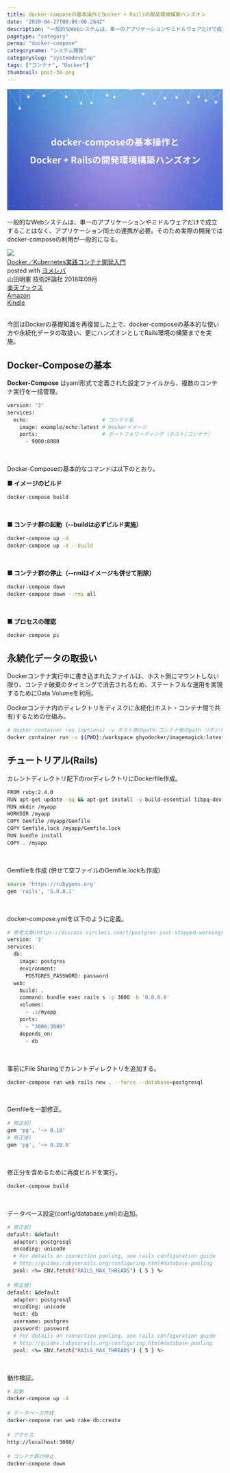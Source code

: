 ```yaml
---
title: docker-composeの基本操作とDocker + Railsの開発環境構築ハンズオン
date: "2020-04-27T00:00:00.284Z"
description: "一般的なWebシステムは、単一のアプリケーションやミドルウェアだけで成立することはなく、アプリケーション同士の連携が必要。そのため実際の開発ではdocker-composeの利用が一般的になる。"
pagetype: "category"
perma: "docker-compose"
categoryname: "システム開発"
categoryslug: "systemdevelop"
tags: ["コンテナ", "Docker"]
thumbnail: post-38.png
---
```


![](./post-38.png)

一般的なWebシステムは、単一のアプリケーションやミドルウェアだけで成立することはなく、アプリケーション同士の連携が必要。そのため実際の開発ではdocker-composeの利用が一般的になる。

<div class="cstmreba"><div class="booklink-box"><div class="booklink-image"><a href="https://hb.afl.rakuten.co.jp/hgc/146fe51c.1fd043a3.146fe51d.605dc196/yomereba_main_20200425225631776?pc=http%3A%2F%2Fbooks.rakuten.co.jp%2Frb%2F15570632%2F%3Fscid%3Daf_ich_link_urltxt%26m%3Dhttp%3A%2F%2Fm.rakuten.co.jp%2Fev%2Fbook%2F" target="_blank" ><img src="https://thumbnail.image.rakuten.co.jp/@0_mall/book/cabinet/0339/9784297100339.jpg?_ex=160x160" style="border: none;" /></a></div><div class="booklink-info"><div class="booklink-name"><a href="https://hb.afl.rakuten.co.jp/hgc/146fe51c.1fd043a3.146fe51d.605dc196/yomereba_main_20200425225631776?pc=http%3A%2F%2Fbooks.rakuten.co.jp%2Frb%2F15570632%2F%3Fscid%3Daf_ich_link_urltxt%26m%3Dhttp%3A%2F%2Fm.rakuten.co.jp%2Fev%2Fbook%2F" target="_blank" >Docker／Kubernetes実践コンテナ開発入門</a><div class="booklink-powered-date">posted with <a href="https://yomereba.com" rel="nofollow" target="_blank">ヨメレバ</a></div></div><div class="booklink-detail">山田明憲 技術評論社 2018年09月    </div><div class="booklink-link2"><div class="shoplinkrakuten"><a href="https://hb.afl.rakuten.co.jp/hgc/146fe51c.1fd043a3.146fe51d.605dc196/yomereba_main_20200425225631776?pc=http%3A%2F%2Fbooks.rakuten.co.jp%2Frb%2F15570632%2F%3Fscid%3Daf_ich_link_urltxt%26m%3Dhttp%3A%2F%2Fm.rakuten.co.jp%2Fev%2Fbook%2F" target="_blank" >楽天ブックス</a></div><div class="shoplinkamazon"><a href="https://www.amazon.co.jp/exec/obidos/asin/4297100339/kanon123-22/" target="_blank" >Amazon</a></div><div class="shoplinkkindle"><a href="https://www.amazon.co.jp/gp/search?keywords=Docker%EF%BC%8FKubernetes%E5%AE%9F%E8%B7%B5%E3%82%B3%E3%83%B3%E3%83%86%E3%83%8A%E9%96%8B%E7%99%BA%E5%85%A5%E9%96%80&__mk_ja_JP=%83J%83%5E%83J%83i&url=node%3D2275256051&tag=kanon123-22" target="_blank" >Kindle</a></div>                              	  	  	  	  	</div></div><div class="booklink-footer"></div></div></div>
<br/>

今回はDockerの基礎知識を再復習した上で、docker-composeの基本的な使い方や永続化データの取扱い、更にハンズオンとしてRails環境の構築までを実施。


## Docker-Composeの基本

**Docker-Compose** はyaml形式で定義された設定ファイルから、複数のコンテナ実行を一括管理。

```bash
version: "3"
services: 
  echo:                        # コンテナ名
    image: example/echo:latest # Dockerイメージ
    ports:                     # ポートフォワーディング（ホスト/コンテナ）
      - 9000:8080
```
<br/>

Docker-Composeの基本的なコマンドは以下のとおり。

**■ イメージのビルド**

```bash 
docker-compose build
```
<br/>

**■ コンテナ群の起動（--buildは必ずビルド実施）**

```bash
docker-compose up -d
docker-compose up -d --build
```
<br/>

**■ コンテナ群の停止（--rmiはイメージも併せて削除）**

```bash
docker-compose down
docker-compose down --rmi all
```
<br/>

**■ プロセスの確認**

```bash
docker-compose ps
```

## 永続化データの取扱い

Dockerコンテナ実行中に書き込まれたファイルは、ホスト側にマウントしない限り、コンテナ破棄のタイミングで消去されるため、ステートフルな運用を実現するためにData Volumeを利用。

Dockerコンテナ内のディレクトリをディスクに永続化(ホスト・コンテナ間で共有)するための仕組み。

```bash
# docker container run [options] -v ホスト側のpath:コンテナ側のpath リポジトリ名:タグ名 コマンド 引数
docker container run -v ${PWD}:/workspace ghyodocker/imagemagick:latest convert -size 100*100 xc:#000000 /workspace/gihyo.jpg
```

## チュートリアル(Rails)

カレントディレクトリ配下のrorディレクトリにDockerfile作成。

```bash
FROM ruby:2.4.0
RUN apt-get update -qq && apt-get install -y build-essential libpq-dev nodejs
RUN mkdir /myapp
WORKDIR /myapp
COPY Gemfile /myapp/Gemfile
COPY Gemfile.lock /myapp/Gemfile.lock
RUN bundle install
COPY . /myapp
```
<br/>

Gemfileを作成 (併せて空ファイルのGemfile.lockも作成)

```bash
source 'https://rubygems.org'
gem 'rails', '5.0.0.1'
```
<br/>

docker-compose.ymlを以下のように定義。

```bash
# 参考文献(https://discuss.circleci.com/t/postgres-just-stopped-working/34511/4)
version: '3'
services:
  db:
    image: postgres
    environment:
      POSTGRES_PASSWORD: password
  web:
    build: .
    command: bundle exec rails s -p 3000 -b '0.0.0.0'
    volumes:
      - .:/myapp
    ports:
      - "3000:3000"
    depends_on:
      - db
```
<br/>

事前にFile Sharingでカレントディレクトリを追加する。

```bash
docker-compose run web rails new . --force --database=postgresql
```
<br/>

Gemfileを一部修正。

```bash
# 修正前)
gem 'pg', '~> 0.18'
# 修正後)
gem 'pg', '~> 0.20.0'
```
<br/>

修正分を含めるために再度ビルドを実行。

```bash
docker-compose build
```
<br/>

データベース設定(config/database.yml)の追加。

```bash
# 修正前)
default: &default
  adapter: postgresql
  encoding: unicode
  # For details on connection pooling, see rails configuration guide
  # http://guides.rubyonrails.org/configuring.html#database-pooling
  pool: <%= ENV.fetch("RAILS_MAX_THREADS") { 5 } %>

# 修正後)
default: &default
  adapter: postgresql
  encoding: unicode
  host: db
  username: postgres
  password: password
  # For details on connection pooling, see rails configuration guide
  # http://guides.rubyonrails.org/configuring.html#database-pooling
  pool: <%= ENV.fetch("RAILS_MAX_THREADS") { 5 } %>
```
<br/>

動作検証。

```bash
# 起動
docker-compose up -d

# データベース作成.
docker-compose run web rake db:create

# アクセス.
http://localhost:3000/

# コンテナ群の停止.
docker-compose down
```
<br/>